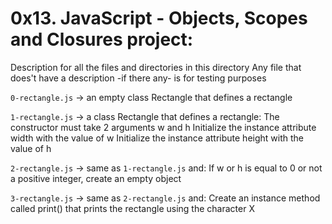 # 0x13. JavaScript - Objects, Scopes and Closures project:


Description for all the files and directories in this directory
Any file that does't have a description -if there any- is for testing purposes


`0-rectangle.js` -> an empty class Rectangle that defines a rectangle


`1-rectangle.js` -> a class Rectangle that defines a rectangle:
The constructor must take 2 arguments w and h
Initialize the instance attribute width with the value of w
Initialize the instance attribute height with the value of h


`2-rectangle.js` -> same as `1-rectangle.js` and:
If w or h is equal to 0 or not a positive integer, create an empty object


`3-rectangle.js` -> same as `2-rectangle.js` and:
Create an instance method called print() that prints the rectangle using the character X
